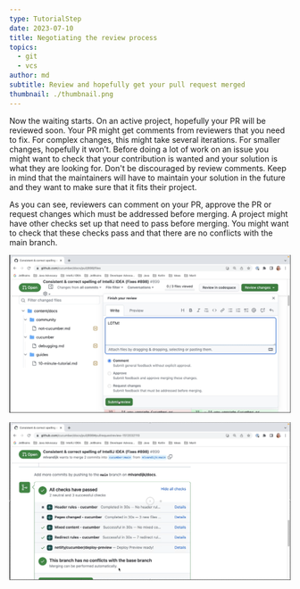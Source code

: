 ```yaml
---
type: TutorialStep
date: 2023-07-10
title: Negotiating the review process
topics:
  - git
  - vcs
author: md
subtitle: Review and hopefully get your pull request merged
thumbnail: ./thumbnail.png
---
```


Now the waiting starts. On an active project, hopefully your PR will be reviewed soon.
Your PR might get comments from reviewers that you need to fix. For complex changes, this might take several iterations. For smaller changes, hopefully it won’t.
Before doing a lot of work on an issue you might want to check that your contribution is wanted and your solution is what they are looking for. Don't be discouraged by review comments. Keep in mind that the maintainers will have to maintain your solution in the future and they want to make sure that it fits their project.

As you can see, reviewers can comment on your PR, approve the PR or request changes which must be addressed before merging. A project might have other checks set up that need to pass before merging. You might want to check that these checks pass and that there are no conflicts with the main branch.

![Review](review.png)

![Checks](checks.png)
